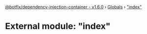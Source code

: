 [@botflx/dependency-injection-container - v1.6.0](../README.md) › [Globals](../globals.md) › ["index"](_index_.md)

# External module: "index"


